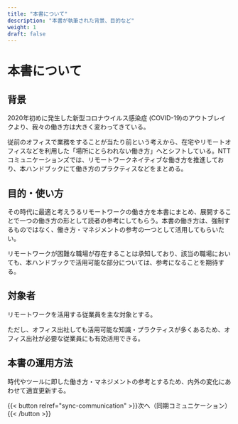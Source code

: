 ```yaml
---
title: "本書について"
description: "本書が執筆された背景、目的など"
weight: 1
draft: false
---
```


# 本書について


## 背景

2020年初めに発生した新型コロナウイルス感染症 (COVID-19)のアウトブレイクより、我々の働き方は大きく変わってきている。

従前のオフィスで業務をすることが当たり前という考えから、在宅やリモートオフィスなどを利用した「場所にとらわれない働き方」へとシフトしている。NTTコミュニケーションズでは、リモートワークネイティブな働き方を推進しており、本ハンドブックにて働き方のプラクティスなどをまとめる。

## 目的・使い方

その時代に最適と考えうるリモートワークの働き方を本書にまとめ、展開することで一つの働き方の形として読者の参考にしてもらう。本書の働き方は、強制するものではなく、働き方・マネジメントの参考の一つとして活用してもらいたい。

リモートワークが困難な職場が存在することは承知しており、該当の職場においても、本ハンドブックで活用可能な部分については、参考になることを期待する。

## 対象者

リモートワークを活用する従業員を主な対象とする。

ただし、オフィス出社しても活用可能な知識・プラクティスが多くあるため、オフィス出社が必要な従業員にも有効活用できる。

## 本書の運用方法

時代やツールに即した働き方・マネジメントの参考とするため、内外の変化にあわせて適宜更新する。

{{< button relref="sync-communication" >}}次へ（同期コミュニケーション）{{< /button >}}
